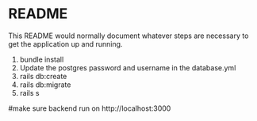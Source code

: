 # README

This README would normally document whatever steps are necessary to get the
application up and running.


1. bundle install
2. Update the postgres password and username in the database.yml
3. rails db:create
4. rails db:migrate
5. rails s

#make sure backend run on http://localhost:3000
